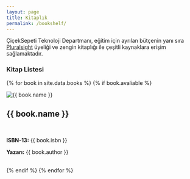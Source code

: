 ```yaml
---
layout: page
title: Kitaplık
permalink: /bookshelf/
---
```


ÇiçekSepeti Teknoloji Departmanı, eğitim için ayrılan bütçenin yanı sıra [Pluralsight](http://www.pluralsight.com/) üyeliği ve zengin kitaplığı ile çeşitli kaynaklara erişim sağlamaktadır.

### Kitap Listesi

{% for book in site.data.books %}
    {% if book.avaliable %}
	<div class="book clearfix">	
		<div class="thumbnail">
			<img src="{{ book.image }}" alt="{{ book.name }}">
		</div>
		<div class="bookinfo">
			<h2>{{ book.name }}</h2>		
			<p><strong>ISBN-13:</strong> {{ book.isbn }}</p>
			<p><strong>Yazarı:</strong> {{ book.author }}</p>
		</div>		
	</div>
    {% endif %}
{% endfor %}
